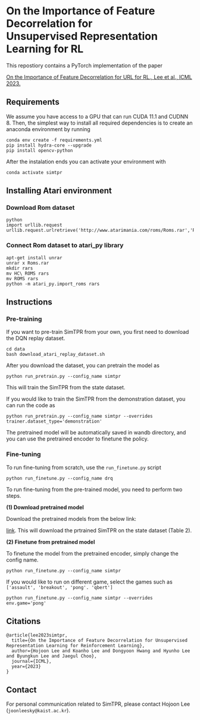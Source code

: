 # On the Importance of Feature Decorrelation for <br> Unsupervised Representation Learning for RL

This repostiory contains a PyTorch implementation of the paper 

[On the Importance of Feature Decorrelation for URL for RL., Lee et al., ICML 2023.](https://arxiv.org/abs/2306.05637)


## Requirements
We assume you have access to a GPU that can run CUDA 11.1 and CUDNN 8. 
Then, the simplest way to install all required dependencies is to create an anaconda environment by running

```
conda env create -f requirements.yml
pip install hydra-core --upgrade
pip install opencv-python
```

After the instalation ends you can activate your environment with
```
conda activate simtpr
```

## Installing Atari environment

### Download Rom dataset
```
python
import urllib.request
urllib.request.urlretrieve('http://www.atarimania.com/roms/Roms.rar','Roms.rar')
```

### Connect Rom dataset to atari_py library
```
apt-get install unrar
unrar x Roms.rar
mkdir rars
mv HC\ ROMS rars
mv ROMS rars
python -m atari_py.import_roms rars
``` 

## Instructions

### Pre-training

If you want to pre-train SimTPR from your own, you first need to download the DQN replay dataset.

```
cd data
bash download_atari_replay_dataset.sh
```

After you download the dataset, you can pretrain the model as

```
python run_pretrain.py --config_name simtpr
```
This will train the SimTPR from the state dataset.

If you would like to train the SimTPR from the demonstration dataset, you can run the code as
```
python run_pretrain.py --config_name simtpr --overrides trainer.dataset_type='demonstration'
```

The pretrained model will be automatically saved in wandb directory, and you can use the pretrained encoder to finetune the policy.


### Fine-tuning
To run fine-tuning from scratch, use the `run_finetune.py` script
```
python run_finetune.py --config_name drq
```

To run fine-tuning from the pre-trained model, you need to perform two steps.

**(1) Download pretrained model**

Download the pretrained models from the below link:

[link](https://drive.google.com/drive/folders/1FlMZkoGiOL-tOfLliHMaVxl6FAUKKOqA?usp=sharing). This will download the prtrained SimTPR on the state dataset (Table 2).

**(2) Finetune from pretrained model**

To finetune the model from the pretrained encoder, simply change the config name.

```
python run_finetune.py --config_name simtpr
```

If you would like to run on different game, select the games such as `['assault', 'breakout', 'pong'. 'qbert']`
```
python run_finetune.py --config_name simtpr --overrides env.game='pong'
```

## Citations

```
@article{lee2023simtpr,
  title={On the Importance of Feature Decorrelation for Unsupervised Representation Learning for Reinforcement Learning},
  author={Hojoon Lee and Koanho Lee and Dongyoon Hwang and Hyunho Lee and Byungkun Lee and Jaegul Choo},
  journal={ICML},
  year={2023}
}
```

## Contact

For personal communication related to SimTPR, please contact Hojoon Lee (`joonleesky@kaist.ac.kr`).
